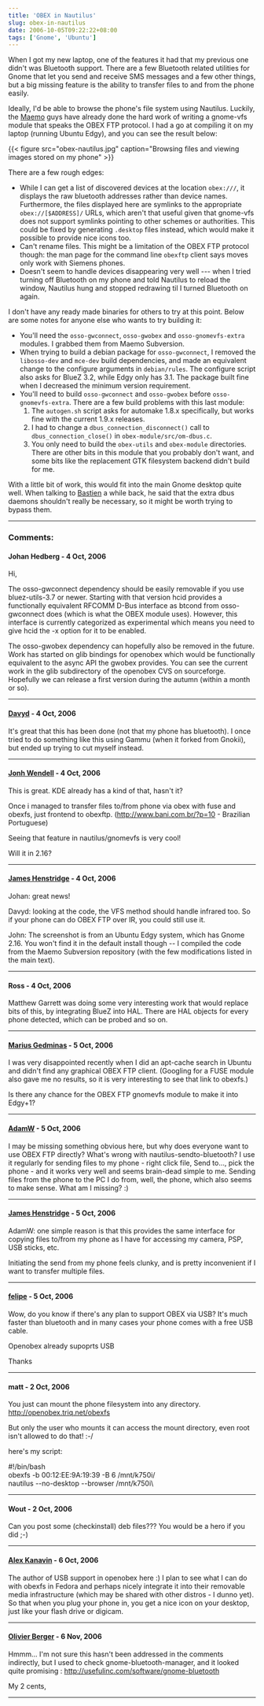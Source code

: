 ```yaml
---
title: 'OBEX in Nautilus'
slug: obex-in-nautilus
date: 2006-10-05T09:22:22+08:00
tags: ['Gnome', 'Ubuntu']
---
```


When I got my new laptop, one of the features it had that my previous
one didn\'t was Bluetooth support. There are a few Bluetooth related
utilities for Gnome that let you send and receive SMS messages and a few
other things, but a big missing feature is the ability to transfer files
to and from the phone easily.

Ideally, I\'d be able to browse the phone\'s file system using Nautilus.
Luckily, the [Maemo](http://www.maemo.org/) guys have already done the
hard work of writing a gnome-vfs module that speaks the OBEX FTP
protocol. I had a go at compiling it on my laptop (running Ubuntu Edgy),
and you can see the result below:

{{< figure src="obex-nautilus.jpg"
        caption="Browsing files and viewing images stored on my phone" >}}

There are a few rough edges:

-   While I can get a list of discovered devices at the location
    `obex:///`, it displays the raw bluetooth addresses rather than
    device names. Furthermore, the files displayed here are symlinks to
    the appropriate `obex://[$ADDRESS]/` URLs, which aren\'t that useful
    given that gnome-vfs does not support symlinks pointing to other
    schemes or authorities. This could be fixed by generating `.desktop`
    files instead, which would make it possible to provide nice icons
    too.
-   Can\'t rename files. This might be a limitation of the OBEX FTP
    protocol though: the man page for the command line `obexftp` client
    says moves only work with Siemens phones.
-   Doesn\'t seem to handle devices disappearing very well --- when I
    tried turning off Bluetooth on my phone and told Nautilus to reload
    the window, Nautilus hung and stopped redrawing til I turned
    Bluetooth on again.

I don\'t have any ready made binaries for others to try at this point.
Below are some notes for anyone else who wants to try building it:

-   You\'ll need the `osso-gwconnect`, `osso-gwobex` and
    `osso-gnomevfs-extra` modules. I grabbed them from Maemo Subversion.
-   When trying to build a debian package for `osso-gwconnect`, I
    removed the `libosso-dev` and `mce-dev` build dependencies, and made
    an equivalent change to the configure arguments in `debian/rules`.
    The configure script also asks for BlueZ 3.2, while Edgy only has
    3.1. The package built fine when I decreased the minimum version
    requirement.
-   You\'ll need to build `osso-gwconnect` and `osso-gwobex` before
    `osso-gnomevfs-extra`. There are a few build problems with this last
    module:
    1.  The `autogen.sh` script asks for automake 1.8.x specifically,
        but works fine with the current 1.9.x releases.
    2.  I had to change a `dbus_connection_disconnect()` call to
        `dbus_connection_close()` in `obex-module/src/om-dbus.c`.
    3.  You only need to build the `obex-utils` and `obex-module`
        directories. There are other bits in this module that you
        probably don\'t want, and some bits like the replacement GTK
        filesystem backend didn\'t build for me.

With a little bit of work, this would fit into the main Gnome desktop
quite well. When talking to [Bastien](http://hadess.net/) a while back,
he said that the extra dbus daemons shouldn\'t really be necessary, so
it might be worth trying to bypass them.

---
### Comments:
#### Johan Hedberg - <time datetime="2006-10-05 16:53:46">4 Oct, 2006</time>

Hi,

The osso-gwconnect dependency should be easily removable if you use
bluez-utils-3.7 or newer. Starting with that version hcid provides a
functionally equivalent RFCOMM D-Bus interface as btcond from
osso-gwconnect does (which is what the OBEX module uses). However, this
interface is currently categorized as experimental which means you need
to give hcid the -x option for it to be enabled.

The osso-gwobex dependency can hopefully also be removed in the future.
Work has started on glib bindings for openobex which would be
functionally equivalent to the async API the gwobex provides. You can
see the current work in the glib subdirectory of the openobex CVS on
sourceforge. Hopefully we can release a first version during the autumn
(within a month or so).

---
#### [Davyd](http://www.davyd.id.au/) - <time datetime="2006-10-05 20:12:09">4 Oct, 2006</time>

It\'s great that this has been done (not that my phone has bluetooth). I
once tried to do something like this using Gammu (when it forked from
Gnokii), but ended up trying to cut myself instead.

---
#### [Jonh Wendell](http://www.bani.com.br) - <time datetime="2006-10-05 21:52:53">4 Oct, 2006</time>

This is great. KDE already has a kind of that, hasn\'t it?

Once i managed to transfer files to/from phone via obex with fuse and
obexfs, just frontend to obexftp. (<http://www.bani.com.br/?p=10> -
Brazilian Portuguese)

Seeing that feature in nautilus/gnomevfs is very cool!

Will it in 2.16?

---
#### [James Henstridge](http://blogs.gnome.org/jamesh) - <time datetime="2006-10-05 22:24:12">4 Oct, 2006</time>

Johan: great news!

Davyd: looking at the code, the VFS method should handle infrared too.
So if your phone can do OBEX FTP over IR, you could still use it.

John: The screenshot is from an Ubuntu Edgy system, which has Gnome
2.16. You won\'t find it in the default install though \-- I compiled
the code from the Maemo Subversion repository (with the few
modifications listed in the main text).

---
#### Ross - <time datetime="2006-10-05 22:28:01">4 Oct, 2006</time>

Matthew Garrett was doing some very interesting work that would replace
bits of this, by integrating BlueZ into HAL. There are HAL objects for
every phone detected, which can be probed and so on.

---
#### [Marius Gedminas](http://mg.b4net.lt/) - <time datetime="2006-10-06 01:29:41">5 Oct, 2006</time>

I was very disappointed recently when I did an apt-cache search in
Ubuntu and didn\'t find any graphical OBEX FTP client. (Googling for a
FUSE module also gave me no results, so it is very interesting to see
that link to obexfs.)

Is there any chance for the OBEX FTP gnomevfs module to make it into
Edgy+1?

---
#### [AdamW](http://www.happyassassin.net/) - <time datetime="2006-10-06 06:04:50">5 Oct, 2006</time>

I may be missing something obvious here, but why does everyone want to
use OBEX FTP directly? What\'s wrong with nautilus-sendto-bluetooth? I
use it regularly for sending files to my phone - right click file, Send
to\..., pick the phone - and it works very well and seems brain-dead
simple to me. Sending files from the phone to the PC I do from, well,
the phone, which also seems to make sense. What am I missing? :)

---
#### [James Henstridge](http://blogs.gnome.org/jamesh) - <time datetime="2006-10-06 16:52:25">5 Oct, 2006</time>

AdamW: one simple reason is that this provides the same interface for
copying files to/from my phone as I have for accessing my camera, PSP,
USB sticks, etc.

Initiating the send from my phone feels clunky, and is pretty
inconvenient if I want to transfer multiple files.

---
#### [felipe](http://pollycoke.wordpress.com) - <time datetime="2006-10-06 19:43:34">5 Oct, 2006</time>

Wow, do you know if there\'s any plan to support OBEX via USB? It\'s
much faster than bluetooth and in many cases your phone comes with a
free USB cable.

Openobex already supoprts USB

Thanks

---
#### matt - <time datetime="2006-10-17 07:49:39">2 Oct, 2006</time>

You just can mount the phone filesystem into any directory.\
<http://openobex.triq.net/obexfs>

But only the user who mounts it can access the mount directory, even
root isn\'t allowed to do that! :-/

here\'s my script:

\#!/bin/bash\
obexfs -b 00:12:EE:9A:19:39 -B 6 /mnt/k750i/\
nautilus \--no-desktop \--browser /mnt/k750i\

---
#### Wout - <time datetime="2006-10-17 23:07:47">2 Oct, 2006</time>

Can you post some (checkinstall) deb files??? You would be a hero if you
did ;-)

---
#### [Alex Kanavin](http://www.sensi.org/~ak/openobex-usb/) - <time datetime="2006-10-21 01:08:16">6 Oct, 2006</time>

The author of USB support in openobex here :) I plan to see what I can
do with obexfs in Fedora and perhaps nicely integrate it into their
removable media infrastructure (which may be shared with other distros -
I dunno yet). So that when you plug your phone in, you get a nice icon
on your desktop, just like your flash drive or digicam.

---
#### [Olivier Berger](http://www.olivierberger.com/weblog/) - <time datetime="2006-11-04 00:30:37">6 Nov, 2006</time>

Hmmm\... I\'m not sure this hasn\'t been addressed in the comments
indirectly, but I used to check gnome-bluetooth-manager, and it looked
quite promising : <http://usefulinc.com/software/gnome-bluetooth>

My 2 cents,

---
